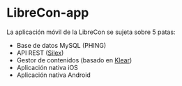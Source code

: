 LibreCon-app
============
La aplicación móvil de la LibreCon se sujeta sobre 5 patas:
* Base de datos MySQL (PHING)
* API REST ([Silex](http://silex.sensiolabs.org/))
* Gestor de contenidos (basado en [Klear](https://github.com/irontec/klear))
* Aplicación nativa iOS
* Aplicación nativa Android





